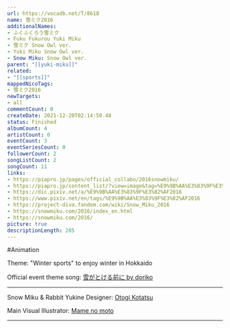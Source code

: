 ```yaml
---
url: https://vocadb.net/T/8618
name: 雪ミク2016
additionalNames: 
- ふくふくろう雪ミク
- Fuku Fukurou Yuki Miku
- 雪ミク Snow Owl ver.
- Yuki Miku Snow Owl ver.
- Snow Miku: Snow Owl ver.
parent: "[[yuki-miku]]"
related:
- "[[sports]]"
mappedNicoTags:
- 雪ミク2016
newTargets:
- all
commentCount: 0
createDate: 2021-12-20T02:14:50.48
status: Finished
albumCount: 4
artistCount: 0
eventCount: 3
eventSeriesCount: 0
followerCount: 2
songListCount: 2
songCount: 11
links: 
- https://piapro.jp/pages/official_collabo/2016snowmiku/
- https://piapro.jp/content_list/?view=image&tag=%E9%9B%AA%E3%83%9F%E3%82%AF%EF%BC%92%EF%BC%90%EF%BC%91%EF%BC%96
- https://dic.pixiv.net/a/%E9%9B%AA%E3%83%9F%E3%82%AF2016
- https://www.pixiv.net/en/tags/%E9%9B%AA%E3%83%9F%E3%82%AF2016
- https://project-diva.fandom.com/wiki/Snow_Miku_2016
- https://snowmiku.com/2016/index_en.html
- https://snowmiku.com/2016/
picture: true
descriptionLength: 285
---
```


#Animation

Theme: "Winter sports" to enjoy winter in Hokkaido

Official event theme song: [雪がとける前に by doriko](https://vocadb.net/S/109873)

----

Snow Miku & Rabbit Yukine Designer: [Otogi Kotatsu](https://vocadb.net/Ar/60652)

Main Visual Illustrator: [Mame no moto](https://vocadb.net/Ar/56394)

---


